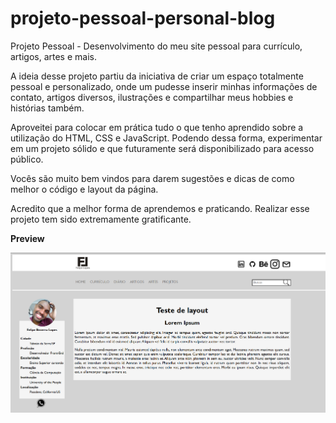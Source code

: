 # projeto-pessoal-personal-blog
Projeto Pessoal - Desenvolvimento do meu site pessoal para currículo, artigos, artes e mais. 

A ideia desse projeto partiu da iniciativa de criar um espaço totalmente pessoal e personalizado,
onde um pudesse inserir minhas informações de contato, artigos diversos, ilustrações e compartilhar
meus hobbies e histórias também. 

Aproveitei para colocar em prática tudo o que tenho aprendido sobre a utilização do HTML, CSS e JavaScript.
Podendo dessa forma, experimentar em um projeto sólido e que futuramente será disponibilizado para acesso
público. 

Vocês são muito bem vindos para darem sugestões e dicas de como melhor o código e layout da página. 

Acredito que a melhor forma de aprendemos e praticando. Realizar esse projeto tem sido extremamente gratificante.

<b>Preview</b>

<img src="Anotação 2020-06-05 194901.png">
